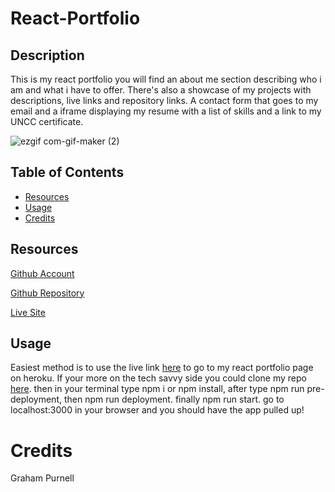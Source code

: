 # React-Portfolio

## Description
This is my react portfolio you will find an about me section describing who i am and what i have to offer. There's also a showcase of my projects with descriptions, live links and repository links. A contact form that goes to my email and a iframe displaying my resume with a list of skills and a link to my UNCC certificate.

![ezgif com-gif-maker (2)](https://user-images.githubusercontent.com/104460100/181843023-44d4afb1-7b69-494b-aa4e-1153494ca08e.gif)

## Table of Contents
      
- [Resources](#Resources)
- [Usage](#usage)
- [Credits](#credits)
      
## Resources
[Github Account](https://github.com/GrahamP98)

[Github Repository](https://github.com/GrahamP98/React-Portfolio)

[Live Site](https://nameless-mountain-39081.herokuapp.com/)

## Usage
Easiest method is to use the live link [here](https://nameless-mountain-39081.herokuapp.com/) to go to my react portfolio page on heroku. If your more on the tech savvy side you could clone my repo [here](https://github.com/GrahamP98/React-Portfolio). then in your terminal type npm i or npm install, after type npm run pre-deployment, then npm run deployment. finally npm run start. go to localhost:3000 in your browser and you should have the app pulled up!

# Credits
Graham Purnell
